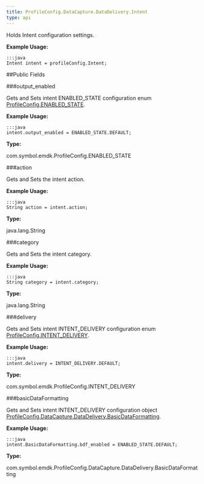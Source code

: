 ```yaml
---
title: ProfileConfig.DataCapture.DataDelivery.Intent
type: api
---
```



Holds Intent configuration settings.
 
 

**Example Usage:**
	
	:::java	
	Intent intent = profileConfig.Intent;


##Public Fields

###output_enabled

Gets and Sets intent ENABLED_STATE configuration enum [ ProfileConfig.ENABLED_STATE](../ProfileConfig-ENABLED_STATE).
 
 

**Example Usage:**
	
	:::java	
	intent.output_enabled = ENABLED_STATE.DEFAULT;


**Type:**

com.symbol.emdk.ProfileConfig.ENABLED_STATE

###action

Gets and Sets the intent action.
 
 

**Example Usage:**
	
	:::java	
	String action = intent.action;


**Type:**

java.lang.String

###category

Gets and Sets the intent category.
 
 

**Example Usage:**
	
	:::java	
	String category = intent.category;


**Type:**

java.lang.String

###delivery

Gets and Sets intent INTENT_DELIVERY configuration enum [ ProfileConfig.INTENT_DELIVERY](../ProfileConfig-INTENT_DELIVERY).
 
 

**Example Usage:**
	
	:::java	
	intent.delivery = INTENT_DELIVERY.DEFAULT;


**Type:**

com.symbol.emdk.ProfileConfig.INTENT_DELIVERY

###basicDataFormatting

Gets and Sets intent INTENT_DELIVERY configuration object [ ProfileConfig.DataCapture.DataDelivery.BasicDataFormatting](../ProfileConfig-DataCapture-DataDelivery-BasicDataFormatting).
 
 

**Example Usage:**
	
	:::java	
	intent.BasicDataFormatting.bdf_enabled = ENABLED_STATE.DEFAULT;


**Type:**

com.symbol.emdk.ProfileConfig.DataCapture.DataDelivery.BasicDataFormatting

